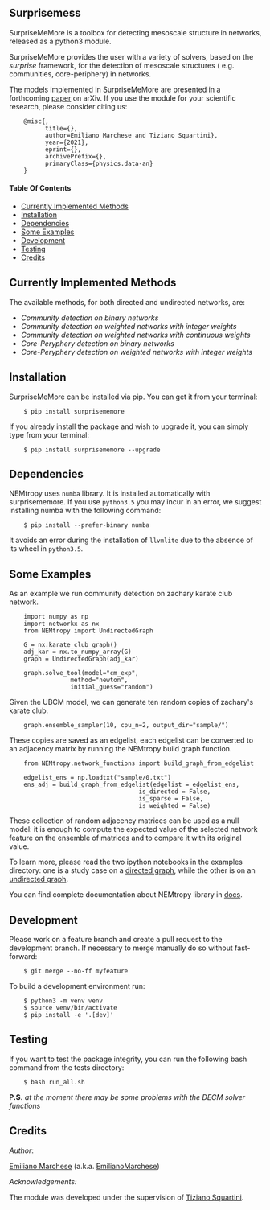 Surprisemess
-------------------------------------------------------------------

SurpriseMeMore is a toolbox for detecting mesoscale structure in networks, released as a python3 module. 

SurpriseMeMore provides the user with a variety of solvers, based on the _surprise_ framework, for the detection of mesoscale structures ( e.g. communities, core-periphery) in networks.

The models implemented in SurpriseMeMore are presented in a forthcoming [paper](https://arxiv.org/) on arXiv.
If you use the module for your scientific research, please consider citing us:

```
    @misc{,
          title={}, 
          author=Emiliano Marchese and Tiziano Squartini},
          year={2021},
          eprint={},
          archivePrefix={},
          primaryClass={physics.data-an}
    }
```

#### Table Of Contents
- [Currently Implemented Methods](#currently-implemented-methods)
- [Installation](#installation)
- [Dependencies](#dependencies)
- [Some Examples](#some-examples)
- [Development](#development)
- [Testing](#testing)
- [Credits](#credits)

## Currently Implemented Methods
The available methods, for both directed and undirected networks, are:

* *Community detection on binary networks* 
* *Community detection on weighted networks with integer weights* 
* *Community detection on weighted networks with continuous weights* 
* *Core-Peryphery detection on binary networks* 
* *Core-Peryphery detection on weighted networks with integer weights*

Installation
------------
SurpriseMeMore can be installed via pip. You can get it from your terminal:

```
    $ pip install surprisememore
```

If you already install the package and wish to upgrade it,
you can simply type from your terminal:

```
    $ pip install surprisememore --upgrade
```

Dependencies
------------

NEMtropy uses <code>numba</code> library. It is installed automatically with surprisememore.
If you use <code>python3.5</code> you may incur in an error, we suggest installing numba with the following command:

```
    $ pip install --prefer-binary numba
```

It avoids an error during the installation of <code>llvmlite</code> due to 
the absence of its wheel in <code>python3.5</code>.

Some Examples
--------------
As an example we run community detection on zachary karate club network.

```
    import numpy as np
    import networkx as nx
    from NEMtropy import UndirectedGraph

    G = nx.karate_club_graph()
    adj_kar = nx.to_numpy_array(G)
    graph = UndirectedGraph(adj_kar)

    graph.solve_tool(model="cm_exp",
                 method="newton",
                 initial_guess="random")
```

Given the UBCM model, we can generate ten random copies of zachary's karate club.

```
    graph.ensemble_sampler(10, cpu_n=2, output_dir="sample/")
```

These copies are saved as an edgelist, each edgelist can be converted to an
adjacency matrix by running the NEMtropy build graph function.

```
    from NEMtropy.network_functions import build_graph_from_edgelist

    edgelist_ens = np.loadtxt("sample/0.txt")
    ens_adj = build_graph_from_edgelist(edgelist = edgelist_ens,
                                    is_directed = False,
                                    is_sparse = False,
                                    is_weighted = False)
```

These collection of random adjacency matrices can be used as a null model:
it is enough to compute the expected value of the selected network feature 
on the ensemble of matrices and to compare it with its original value.

To learn more, please read the two ipython notebooks in the examples directory:
one is a study case on a [directed graph](https://github.com/nicoloval/NEMtropy/blob/master/examples/Directed%20Graphs.ipynb), 
while the other is on an [undirected graph](https://github.com/nicoloval/NEMtropy/blob/master/examples/Undirected%20Graphs.ipynb).

You can find complete documentation about NEMtropy library in [docs](https://nemtropy.readthedocs.io/en/master/index.html).

Development
-----------
Please work on a feature branch and create a pull request to the development 
branch. If necessary to merge manually do so without fast-forward:

```
    $ git merge --no-ff myfeature
```

To build a development environment run:

```
    $ python3 -m venv venv 
    $ source venv/bin/activate 
    $ pip install -e '.[dev]'
```

Testing
-------
If you want to test the package integrity, you can run the following 
bash command from the tests directory:

```
    $ bash run_all.sh
```

__P.S.__ _at the moment there may be some problems with the DECM solver functions_

Credits
-------

_Author_:

[Emiliano Marchese](https://www.imtlucca.it/en/emiliano.marchese/) (a.k.a. [EmilianoMarchese](https://github.com/EmilianoMarchese))


_Acknowledgements:_

The module was developed under the supervision of [Tiziano Squartini](http://www.imtlucca.it/en/tiziano.squartini/).
